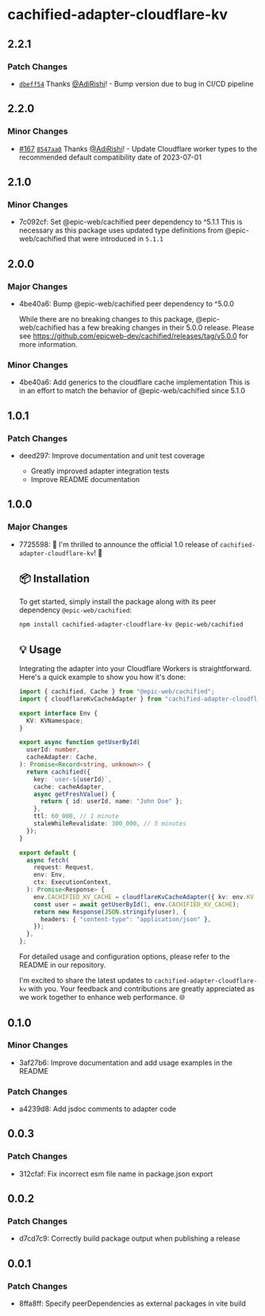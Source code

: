# cachified-adapter-cloudflare-kv

## 2.2.1

### Patch Changes

- [`dbeff54`](https://github.com/AdiRishi/cachified-adapter-cloudflare-kv/commit/dbeff540c0b984334c06c40d8c87a3a6f1479dc2) Thanks [@AdiRishi](https://github.com/AdiRishi)! - Bump version due to bug in CI/CD pipeline

## 2.2.0

### Minor Changes

- [#167](https://github.com/AdiRishi/cachified-adapter-cloudflare-kv/pull/167) [`8547aa0`](https://github.com/AdiRishi/cachified-adapter-cloudflare-kv/commit/8547aa0494ae834fd9b00c16e6d1dda22354e284) Thanks [@AdiRishi](https://github.com/AdiRishi)! - Update Cloudflare worker types to the recommended default compatibility date of 2023-07-01

## 2.1.0

### Minor Changes

- 7c092cf: Set @epic-web/cachified peer dependency to ^5.1.1
  This is necessary as this package uses updated type definitions from @epic-web/cachified that were introduced in `5.1.1`

## 2.0.0

### Major Changes

- 4be40a6: Bump @epic-web/cachified peer dependency to ^5.0.0

  While there are no breaking changes to this package, @epic-web/cachified has a few breaking changes in their 5.0.0 release.
  Please see https://github.com/epicweb-dev/cachified/releases/tag/v5.0.0 for more information.

### Minor Changes

- 4be40a6: Add generics to the cloudflare cache implementation
  This is in an effort to match the behavior of @epic-web/cachified since 5.1.0

## 1.0.1

### Patch Changes

- deed297: Improve documentation and unit test coverage

  - Greatly improved adapter integration tests
  - Improve README documentation

## 1.0.0

### Major Changes

- 7725598: 🎉 I'm thrilled to announce the official 1.0 release of `cachified-adapter-cloudflare-kv`! 🚀

  ## 📦 Installation

  To get started, simply install the package along with its peer dependency `@epic-web/cachified`:

  ```sh
  npm install cachified-adapter-cloudflare-kv @epic-web/cachified
  ```

  ## 💡 Usage

  Integrating the adapter into your Cloudflare Workers is straightforward. Here's a quick example to show you how it's done:

  ```ts
  import { cachified, Cache } from "@epic-web/cachified";
  import { cloudflareKvCacheAdapter } from "cachified-adapter-cloudflare-kv";

  export interface Env {
    KV: KVNamespace;
  }

  export async function getUserById(
    userId: number,
    cacheAdapter: Cache,
  ): Promise<Record<string, unknown>> {
    return cachified({
      key: `user-${userId}`,
      cache: cacheAdapter,
      async getFreshValue() {
        return { id: userId, name: "John Doe" };
      },
      ttl: 60_000, // 1 minute
      staleWhileRevalidate: 300_000, // 5 minutes
    });
  }

  export default {
    async fetch(
      request: Request,
      env: Env,
      ctx: ExecutionContext,
    ): Promise<Response> {
      env.CACHIFIED_KV_CACHE = cloudflareKvCacheAdapter({ kv: env.KV });
      const user = await getUserById(1, env.CACHIFIED_KV_CACHE);
      return new Response(JSON.stringify(user), {
        headers: { "content-type": "application/json" },
      });
    },
  };
  ```

  For detailed usage and configuration options, please refer to the README in our repository.

  I'm excited to share the latest updates to `cachified-adapter-cloudflare-kv` with you. Your feedback and contributions are greatly appreciated as we work together to enhance web performance. 🌐

## 0.1.0

### Minor Changes

- 3af27b6: Improve documentation and add usage examples in the README

### Patch Changes

- a4239d8: Add jsdoc comments to adapter code

## 0.0.3

### Patch Changes

- 312cfaf: Fix incorrect esm file name in package.json export

## 0.0.2

### Patch Changes

- d7cd7c9: Correctly build package output when publishing a release

## 0.0.1

### Patch Changes

- 8ffa8ff: Specify peerDependencies as external packages in vite build
